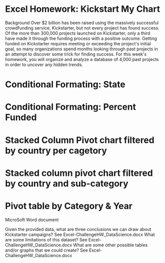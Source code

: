 # Excel Homework: Kickstart My Chart

Background
Over $2 billion has been raised using the massively successful crowdfunding service, Kickstarter, but not every project has found success. Of the more than 300,000 projects launched on Kickstarter, only a third have made it through the funding process with a positive outcome.
Getting funded on Kickstarter requires meeting or exceeding the project's initial goal, so many organizations spend months looking through past projects in an attempt to discover some trick for finding success. For this week's homework, you will organize and analyze a database of 4,000 past projects in order to uncover any hidden trends.

# Conditional Formating: State
# Conditional Formating: Percent Funded
# Stacked Column Pivot chart filtered by country per cagetory
# Stacked column pivot chart filtered by country and sub-category
# Pivot table by Category & Year

MicroSoft Word document

Given the provided data, what are three conclusions we can draw about Kickstarter campaigns? See Excel-ChallengeHW_DataScience.docx
What are some limitations of this dataset? See Excel-ChallengeHW_DataScience.docx
What are some other possible tables and/or graphs that we could create? See Excel-ChallengeHW_DataScience.docx

